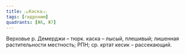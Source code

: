 ```yaml
---
title: ⒜Каска⒵
tags: [гидроним]
quadrants: [Ж6, Ж7]
---
```


Верховье р. Демерджи – тюрк. каска – лысый, плешивый; лишенная растительности
местность; РПН; ср. кртат кесик – рассекающий.
